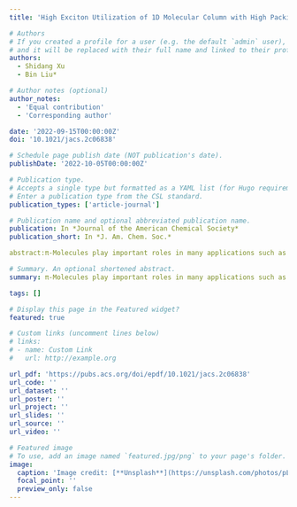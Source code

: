 ```yaml
---
title: 'High Exciton Utilization of 1D Molecular Column with High Packing Energy Formed by Folded π-Molecules'

# Authors
# If you created a profile for a user (e.g. the default `admin` user), write the username (folder name) here
# and it will be replaced with their full name and linked to their profile.
authors:
  - Shidang Xu
  - Bin Liu*

# Author notes (optional)
author_notes:
  - 'Equal contribution'
  - 'Corresponding author'

date: '2022-09-15T00:00:00Z'
doi: '10.1021/jacs.2c06838'

# Schedule page publish date (NOT publication's date).
publishDate: '2022-10-05T00:00:00Z'

# Publication type.
# Accepts a single type but formatted as a YAML list (for Hugo requirements).
# Enter a publication type from the CSL standard.
publication_types: ['article-journal']

# Publication name and optional abbreviated publication name.
publication: In *Journal of the American Chemical Society*
publication_short: In *J. Am. Chem. Soc.*

abstract:π-Molecules play important roles in many applications such as organic light-emitting devices, photocatalysis, photovoltaics, biosensors, and medicine. Very often, π-conjugated molecules with high utilization of excited states in the solid state are of great research interest. However, owing to the gap between molecular structure and effective molecular packing, there are very few designs toward π molecules with very high exciton utilization in the solid state. Herein, we report a new π skeleton, folded π, to achieve high exciton utilization in the solid state. Based on a “folded π” formula, 12 compounds with two or three folding π planes were designed and synthesized. We found that folded π molecules tend to form well-aligned 1D molecular columns of patterns (“box”, “braid”, or “stair”) with high packing energy, which is mainly contributed by numerous weak π interactions. As a result of effective suppression of molecular motion, all the compounds show very high exciton utilization in solids.

# Summary. An optional shortened abstract.
summary: π-Molecules play important roles in many applications such as organic light-emitting devices, photocatalysis, photovoltaics, biosensors, and medicine. Very often, π-conjugated molecules with high utilization of excited states in the solid state are of great research interest. However, owing to the gap between molecular structure and effective molecular packing, there are very few designs toward π molecules with very high exciton utilization in the solid state. Herein, we report a new π skeleton, folded π, to achieve high exciton utilization in the solid state. Based on a “folded π” formula, 12 compounds with two or three folding π planes were designed and synthesized. We found that folded π molecules tend to form well-aligned 1D molecular columns of patterns (“box”, “braid”, or “stair”) with high packing energy, which is mainly contributed by numerous weak π interactions. As a result of effective suppression of molecular motion, all the compounds show very high exciton utilization in solids.

tags: []

# Display this page in the Featured widget?
featured: true

# Custom links (uncomment lines below)
# links:
# - name: Custom Link
#   url: http://example.org

url_pdf: 'https://pubs.acs.org/doi/epdf/10.1021/jacs.2c06838'
url_code: ''
url_dataset: ''
url_poster: ''
url_project: ''
url_slides: ''
url_source: ''
url_video: ''

# Featured image
# To use, add an image named `featured.jpg/png` to your page's folder.
image:
  caption: 'Image credit: [**Unsplash**](https://unsplash.com/photos/pLCdAaMFLTE)'
  focal_point: ''
  preview_only: false
---
```

